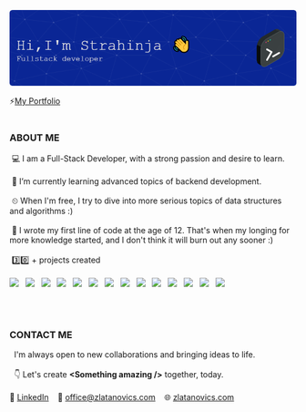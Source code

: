 ![Header](./github-header-image.png)

⚡[My Portfolio](https://www.zlatanovics.com)
<br/><br/>
### ABOUT ME
  &nbsp;💻 I am a Full-Stack Developer, with a strong passion and desire to learn. <br/><br/>
  &nbsp;🌱 I’m currently learning advanced topics of backend development. <br/><br/>
  &nbsp;⏲ When I'm free, I try to dive into more serious topics of data structures and algorithms :) <br/><br/>
  &nbsp;🎯 I wrote my first line of code at the age of 12. That's when my longing for more knowledge started, and I don't think it will burn out any sooner :) </br><br/>
  &nbsp;3️⃣0️⃣ + projects created
  <br/><br/>
  ![](https://img.shields.io/badge/NEXT.js-black) &nbsp;
  ![](https://img.shields.io/badge/React-blue) &nbsp; 
  ![](https://img.shields.io/badge/Node-green) &nbsp;
  ![](https://img.shields.io/badge/MongoDB-%23074420) &nbsp;
  ![](https://img.shields.io/badge/Docker-lightblue) &nbsp;
  ![](https://img.shields.io/badge/CI/CD-lemongreen) &nbsp;
  ![](https://img.shields.io/badge/TypeScript-blue) &nbsp;
  ![](https://img.shields.io/badge/SQL-pink) &nbsp;
  ![](https://img.shields.io/badge/Jest-yellow) &nbsp;
  ![](https://img.shields.io/badge/AWS-orange) &nbsp;
  ![](https://img.shields.io/badge/GCloud-red) &nbsp;
  ![](https://img.shields.io/badge/RestAPI-blueviolet) &nbsp;
  ![](https://img.shields.io/badge/Microservices-teal) &nbsp;
  ![](https://img.shields.io/badge/SEO-cyan) &nbsp;
  
  
<br/><br/>
### CONTACT ME
  &nbsp;&nbsp;I'm always open to new collaborations and  bringing ideas to life.<br/><br/> 
  &nbsp;  👇 Let's create **<Something amazing /\>** together, today. <br/><br/>
  🔗 [LinkedIn](https://www.linkedin.com/in/strahinja-zlatanovic-91150729b/) &nbsp;&nbsp;
  📧 office@zlatanovics.com &nbsp;&nbsp;
  🌐 [zlatanovics.com](https://www.zlatanovics.com)
